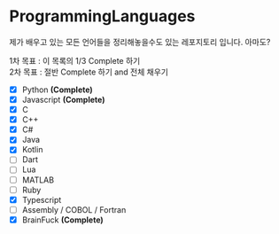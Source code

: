 # ProgrammingLanguages
제가 배우고 있는 모든 언어들을 정리해놓을수도 있는 레포지토리 입니다. 아마도?

1차 목표 : 이 목록의 1/3 Complete 하기 <br>
2차 목표 : 절반 Complete 하기 and 전체 채우기<br>

- [X] Python **(Complete)**<br>
- [X] Javascript **(Complete)**<br>
- [X] C <br>
- [X] C++ <br>
- [X] C# <br>
- [X] Java <br>
- [X] Kotlin <br>
- [ ] Dart <br>
- [ ] Lua <br>
- [ ] MATLAB <br>
- [ ] Ruby <br>
- [X] Typescript <br>
- [ ] Assembly / COBOL / Fortran <br>
- [X] BrainFuck **(Complete)**<br>
